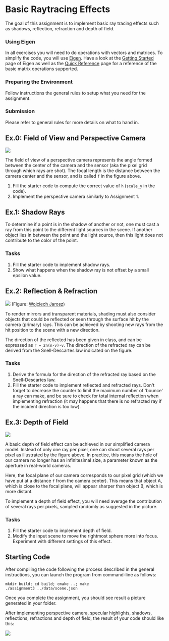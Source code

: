 Basic Raytracing Effects
========================

The goal of this assignment is to implement basic ray tracing effects such as shadows, reflection, refraction and depth of field.

### Using Eigen

In all exercises you will need to do operations with vectors and matrices. To simplify the code, you will use [Eigen](http://eigen.tuxfamily.org/).
Have a look at the [Getting Started](http://eigen.tuxfamily.org/dox/GettingStarted.html) page of Eigen as well as the [Quick Reference](http://eigen.tuxfamily.org/dox/group__QuickRefPage.html}) page for a reference of the basic matrix operations supported.

### Preparing the Environment

Follow instructions the general rules to setup what you need for the assignment.

### Submission

Please refer to general rules for more details on what to hand in.


Ex.0: Field of View and Perspective Camera
------------------------------------------

![](img/fov.png?raw=true)

The field of view of a perspective camera represents the angle formed between the center of the camera and the sensor (aka the pixel grid through which rays are shot). The focal length is the distance between the camera center and the sensor, and is called `f` in the figure above.

1. Fill the starter code to compute the correct value of `h` (`scale_y` in the code).
2. Implement the perspective camera similarly to Assignment 1.


Ex.1: Shadow Rays
-----------------

To determine if a point is in the shadow of another or not, one must cast a ray from this point to the different light sources in the scene. If another object lies in between the point and the light source, then this light does not contribute to the color of the point.

### Tasks

1. Fill the starter code to implement shadow rays.
2. Show what happens when the shadow ray is not offset by a small epsilon value.


Ex.2: Reflection & Refraction
-----------------------------

![](img/refraction.png?raw=true)
(Figure: [Wojciech Jarosz](https://canvas.dartmouth.edu/courses/16840))

To render mirrors and transparent materials, shading must also consider objects that could be reflected or seen through the surface hit by the camera (primary) rays. This can be achieved by shooting new rays from the hit position to the scene with a new direction.

The direction of the reflected has been given in class, and can be expressed as `r = 2n(n·v)-v`. The direction of the refracted ray can be derived from the Snell-Descartes law indicated on the figure.

### Tasks

1. Derive the formula for the direction of the refracted ray based on the Snell-Descartes law.
2. Fill the starter code to implement reflected and refracted rays. Don't forget to decrease the counter to limit the maximum number of 'bounce' a ray can make, and be sure to check for total internal reflection when implementing refraction (it may happens that there is no refracted ray if the incident direction is too low).


Ex.3: Depth of Field
--------------------

![](img/dof.png?raw=true)

A basic depth of field effect can be achieved in our simplified camera model. Instead of only one ray per pixel, one can shoot several rays per pixel as illustrated by the figure above. In practice, this means the hole of our camera no longer has an infinitesimal size, a parameter known as the aperture in real-world cameras.

Here, the focal plane of our camera corresponds to our pixel grid (which we have put at a distance `f` from the camera center). This means that object A, which is close to the focal plane, will appear sharper than object B, which is more distant.

To implement a depth of field effect, you will need average the contribution of several rays per pixels, sampled randomly as suggested in the picture.

### Tasks

1. Fill the starter code to implement depth of field.
2. Modify the input scene to move the rightmost sphere more into focus. Experiment with different settings of this effect. 


Starting Code
-------------

After compiling the code following the process described in the general instructions, you can launch the program from command-line as follows:

```
mkdir build; cd build; cmake ..; make
./assignment3 ../data/scene.json
```
Once you complete the assignment, you should see result a picture generated in your folder.

After implementing perspective camera, specular highlights, shadows, reflections, refractions and depth of field, the result of your code should like this:

![](img/result.png?raw=true)
